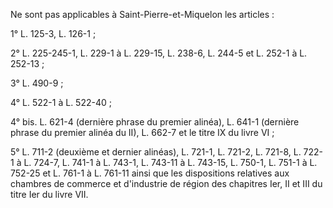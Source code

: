 Ne sont pas applicables à Saint-Pierre-et-Miquelon les articles :


1° L. 125-3, L. 126-1 ;


2° L. 225-245-1,
L. 229-1 à L. 229-15, L. 238-6,
L. 244-5 et L. 252-1 à L. 252-13 ;


3° L. 490-9 ;


4° L. 522-1 à L. 522-40 ;


4° bis. L. 621-4 (dernière phrase du premier alinéa), L. 641-1 (dernière phrase du premier alinéa du II), L. 662-7 et le titre IX du livre VI ;


5° L. 711-2 (deuxième et dernier alinéas), L. 721-1, L. 721-2, L. 721-8, L. 722-1 à L. 724-7, L. 741-1 à L. 743-1, L. 743-11 à L. 743-15, L. 750-1, L. 751-1 à L. 752-25 et L. 761-1 à L. 761-11 ainsi que les dispositions relatives aux chambres de commerce et d'industrie de région des chapitres Ier, II et III du titre Ier du livre VII.

